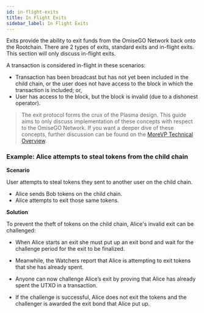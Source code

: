 ```yaml
---
id: in-flight-exits
title: In Flight Exits
sidebar_label: In Flight Exits
---
```


Exits provide the ability to exit funds from the OmiseGO Network back onto the Rootchain. There are 2 types of exits, standard exits and in-flight exits. This section will only discuss in-flight exits.

A transaction is considered in-flight in these scenarios:

* Transaction has been broadcast but has not yet been included in the child chain, or the user does not have access to the block in which the transaction is included; or,
* User has access to the block, but the block is invalid (due to a dishonest operator).

> The exit protocol forms the crux of the Plasma design. This guide aims to only discuss implementation of these concepts with respect to the OmiseGO Network. If you want a deeper dive of these concepts, further discussion can be found on the [MoreVP Technical Overview](morevp-technical-overview).

### Example: Alice attempts to steal tokens from the child chain

**Scenario**

User attempts to steal tokens they sent to another user on the child chain.

* Alice sends Bob tokens on the child chain.
* Alice attempts to exit those same tokens.

**Solution**

To prevent the theft of tokens on the child chain, Alice's invalid exit can be challenged:

* When Alice starts an exit she must put up an exit bond and wait for the challenge period for the exit to be finalized.

* Meanwhile, the Watchers report that Alice is attempting to exit tokens that she has already spent.

* Anyone can now challenge Alice’s exit by proving that Alice has already spent the UTXO in a transaction.

* If the challenge is successful, Alice does not exit the tokens and the challenger is awarded the exit bond that Alice put up.
